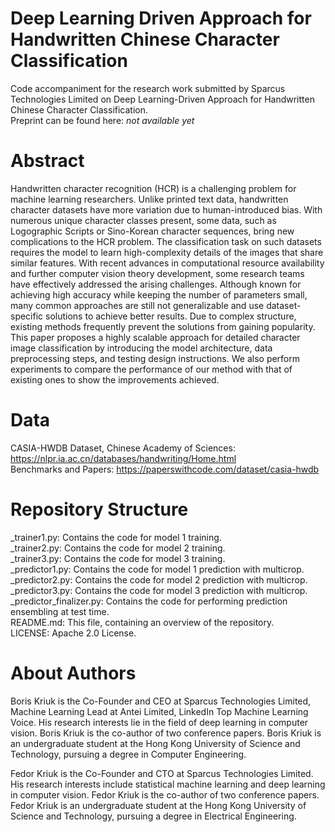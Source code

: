 # Deep Learning Driven Approach for Handwritten Chinese Character Classification
Code accompaniment for the research work submitted by Sparcus Technologies Limited on Deep Learning-Driven Approach for Handwritten Chinese Character Classification. <br>
Preprint can be found here: *not available yet* <br>

# Abstract <br>
Handwritten character recognition (HCR) is a challenging problem for machine learning researchers. Unlike printed text data, handwritten character datasets have more variation due to human-introduced bias. With numerous unique character classes present, some data, such as Logographic Scripts or Sino-Korean character sequences, bring new complications to the HCR problem. The classification task on such datasets requires the model to learn high-complexity details of the images that share similar features. With recent advances in computational resource availability and further computer vision theory development, some research teams have effectively addressed the arising challenges. Although known for achieving high accuracy while keeping the number of parameters small, many common approaches are still not generalizable and use dataset-specific solutions to achieve better results. Due to complex structure, existing methods frequently prevent the solutions from gaining popularity. This paper proposes a highly scalable approach for detailed character image classification by introducing the model architecture, data preprocessing steps, and testing design instructions. We also perform experiments to compare the performance of our method with that of existing ones to show the improvements achieved.

# Data <br>
CASIA-HWDB Dataset, Chinese Academy of Sciences: https://nlpr.ia.ac.cn/databases/handwriting/Home.html <br>
Benchmarks and Papers: https://paperswithcode.com/dataset/casia-hwdb <br>

 # Repository Structure <br>
_trainer1.py: Contains the code for model 1 training. <br>
_trainer2.py: Contains the code for model 2 training. <br>
_trainer3.py: Contains the code for model 3 training. <br>
_predictor1.py: Contains the code for model 1 prediction with multicrop. <br>
_predictor2.py: Contains the code for model 2 prediction with multicrop. <br>
_predictor3.py: Contains the code for model 3 prediction with multicrop. <br>
_predictor_finalizer.py: Contains the code for performing prediction ensembling at test time. <br>
README.md: This file, containing an overview of the repository. <br>
LICENSE: Apache 2.0 License. <br>

# About Authors <br>
Boris Kriuk is the Co-Founder and CEO at Sparcus Technologies Limited, Machine Learning Lead at Antei Limited, LinkedIn Top Machine Learning Voice. 
His research interests lie in the field of deep learning in computer vision. Boris Kriuk is the co-author of two conference papers. 
Boris Kriuk is an undergraduate student at the Hong Kong University of Science and Technology, pursuing a degree in Computer Engineering. <br>

Fedor Kriuk is the Co-Founder and CTO at Sparcus Technologies Limited. His research interests include statistical machine learning and deep learning in computer vision. Fedor Kriuk is the co-author of two conference papers. Fedor Kriuk is an undergraduate student at the Hong Kong University of Science and Technology, pursuing a degree in Electrical Engineering. <br>

